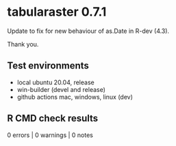 # tabularaster 0.7.1

Update to fix for new behaviour of as.Date in R-dev (4.3). 


Thank you. 


## Test environments

* local ubuntu 20.04, release
* win-builder (devel and release)
* github actions mac, windows, linux (dev)

## R CMD check results

0 errors | 0 warnings | 0 notes




